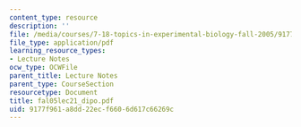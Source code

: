 ```yaml
---
content_type: resource
description: ''
file: /media/courses/7-18-topics-in-experimental-biology-fall-2005/9177f961a8dd22ecf6606d617c66269c_fal05lec21_dipo.pdf
file_type: application/pdf
learning_resource_types:
- Lecture Notes
ocw_type: OCWFile
parent_title: Lecture Notes
parent_type: CourseSection
resourcetype: Document
title: fal05lec21_dipo.pdf
uid: 9177f961-a8dd-22ec-f660-6d617c66269c
---
```

